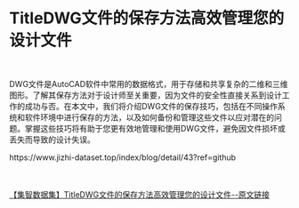 <h1>TitleDWG文件的保存方法高效管理您的设计文件</h1><br /><p>DWG文件是AutoCAD软件中常用的数据格式，用于存储和共享复杂的二维和三维图形。了解其保存方法对于设计师至关重要，因为文件的安全性直接关系到设计工作的成功与否。在本文中，我们将介绍DWG文件的保存技巧，包括在不同操作系统和软件环境中进行保存的方法，以及如何备份和管理这些文件以应对潜在的问题。掌握这些技巧将有助于您更有效地管理和使用DWG文件，避免因文件损坏或丢失而导致的设计失误。</p><p>https://www.jizhi-dataset.top/index/blog/detail/43?ref=github</p><br /><br /><a href="https://www.jizhi-dataset.top/index/blog/detail/43?ref=github" target="_blank">【集智数据集】TitleDWG文件的保存方法高效管理您的设计文件--原文链接</a>
